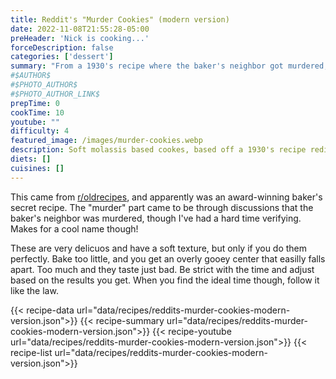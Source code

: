 ```yaml
---
title: Reddit's "Murder Cookies" (modern version)
date: 2022-11-08T21:55:28-05:00
preHeader: 'Nick is cooking...'
forceDescription: false
categories: ['dessert']
summary: "From a 1930's recipe where the baker's neighbor got murdered, now repopularized on reddit under a name you can't forget! This recipe is updated with more common ingredients."
#$AUTHOR$
#$PHOTO_AUTHOR$
#$PHOTO_AUTHOR_LINK$
prepTime: 0
cookTime: 10
youtube: ""
difficulty: 4
featured_image: /images/murder-cookies.webp
description: Soft molassis based cookes, based off a 1930's recipe rediscovered on reddit.
diets: []
cuisines: []
---
```


This came from [r/oldrecipes](https://reddit.com/r/oldrecipes), and apparently was an award-winning
baker's secret recipe. The "murder" part came to be through discussions that the baker's neighbor was murdered, though
I've had a hard time verifying. Makes for a cool name though!  

These are very delicuos and have a soft texture, but only if you do them perfectly. Bake too little, and you get an
overly gooey center that easilly falls apart. Too much and they taste just bad. Be strict with the time and adjust
based on the results you get. When you find the ideal time though, follow it like the law.

{{< recipe-data url="data/recipes/reddits-murder-cookies-modern-version.json">}}
{{< recipe-summary url="data/recipes/reddits-murder-cookies-modern-version.json">}}
{{< recipe-youtube url="data/recipes/reddits-murder-cookies-modern-version.json">}}
{{< recipe-list url="data/recipes/reddits-murder-cookies-modern-version.json">}}

